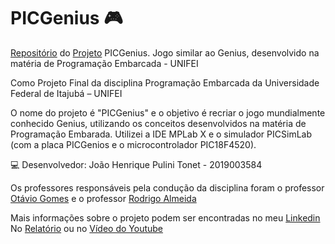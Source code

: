 # PICGenius 🎮

[Repositório](https://github.com/JoaoTonet/PICGenius) do [Projeto](https://github.com/JoaoTonet/PICGenius/tree/main/Projeto) PICGenius. Jogo similar ao Genius, desenvolvido na matéria de Programação Embarcada - UNIFEI

Como Projeto Final da disciplina Programação Embarcada da Universidade Federal de Itajubá – UNIFEI

O nome do projeto é "PICGenius" e o objetivo é recriar o jogo mundialmente conhecido Genius, utilizando os conceitos desenvolvidos na matéria de Programação Embarada. Utilizei a IDE MPLab X e o simulador PICSimLab (com a placa PICGenios e o microcontrolador PIC18F4520).

 💻 Desenvolvedor: João Henrique Pulini Tonet - 2019003584

Os professores responsáveis pela condução da disciplina foram o professor [Otávio Gomes](https://www.linkedin.com/in/otaviogomes/) e o professor [Rodrigo Almeida](https://www.linkedin.com/in/rmaalmeida/)

Mais informações sobre o projeto podem ser encontradas no meu [Linkedin](www.linkedin.com/in/joaotonet) 
No [Relatório](https://github.com/JoaoTonet/PICGenius/blob/main/RelatorioPICGenius.pdf) ou no [Vídeo do Youtube](https://youtu.be/6FSo921Fs60)
